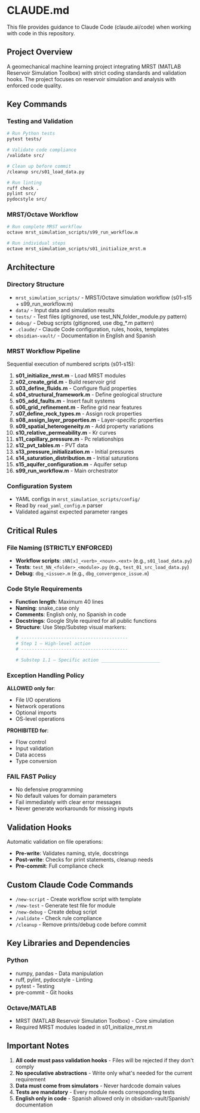 # CLAUDE.md

This file provides guidance to Claude Code (claude.ai/code) when working with code in this repository.

## Project Overview

A geomechanical machine learning project integrating MRST (MATLAB Reservoir Simulation Toolbox) with strict coding standards and validation hooks. The project focuses on reservoir simulation and analysis with enforced code quality.

## Key Commands

### Testing and Validation
```bash
# Run Python tests
pytest tests/

# Validate code compliance  
/validate src/

# Clean up before commit
/cleanup src/s01_load_data.py

# Run linting
ruff check .
pylint src/
pydocstyle src/
```

### MRST/Octave Workflow
```bash
# Run complete MRST workflow
octave mrst_simulation_scripts/s99_run_workflow.m

# Run individual steps
octave mrst_simulation_scripts/s01_initialize_mrst.m
```

## Architecture

### Directory Structure
- `mrst_simulation_scripts/` - MRST/Octave simulation workflow (s01-s15 + s99_run_workflow.m)
- `data/` - Input data and simulation results
- `tests/` - Test files (gitignored, use test_NN_folder_module.py pattern)
- `debug/` - Debug scripts (gitignored, use dbg_*.m pattern)
- `.claude/` - Claude Code configuration, rules, hooks, templates
- `obsidian-vault/` - Documentation in English and Spanish

### MRST Workflow Pipeline
Sequential execution of numbered scripts (s01-s15):
1. **s01_initialize_mrst.m** - Load MRST modules
2. **s02_create_grid.m** - Build reservoir grid
3. **s03_define_fluids.m** - Configure fluid properties
4. **s04_structural_framework.m** - Define geological structure
5. **s05_add_faults.m** - Insert fault systems
6. **s06_grid_refinement.m** - Refine grid near features
7. **s07_define_rock_types.m** - Assign rock properties
8. **s08_assign_layer_properties.m** - Layer-specific properties
9. **s09_spatial_heterogeneity.m** - Add property variations
10. **s10_relative_permeability.m** - Kr curves
11. **s11_capillary_pressure.m** - Pc relationships
12. **s12_pvt_tables.m** - PVT data
13. **s13_pressure_initialization.m** - Initial pressures
14. **s14_saturation_distribution.m** - Initial saturations
15. **s15_aquifer_configuration.m** - Aquifer setup
16. **s99_run_workflow.m** - Main orchestrator

### Configuration System
- YAML configs in `mrst_simulation_scripts/config/`
- Read by `read_yaml_config.m` parser
- Validated against expected parameter ranges

## Critical Rules

### File Naming (STRICTLY ENFORCED)
- **Workflow scripts**: `sNN[x]_<verb>_<noun>.<ext>` (e.g., `s01_load_data.py`)
- **Tests**: `test_NN_<folder>_<module>.py` (e.g., `test_01_src_load_data.py`)
- **Debug**: `dbg_<issue>.m` (e.g., `dbg_convergence_issue.m`)

### Code Style Requirements
- **Function length**: Maximum 40 lines
- **Naming**: snake_case only
- **Comments**: English only, no Spanish in code
- **Docstrings**: Google Style required for all public functions
- **Structure**: Use Step/Substep visual markers:
  ```python
  # ----------------------------------------
  # Step 1 – High-level action
  # ----------------------------------------
  
  # Substep 1.1 – Specific action ______________________
  ```

### Exception Handling Policy
**ALLOWED only for**:
- File I/O operations
- Network operations  
- Optional imports
- OS-level operations

**PROHIBITED for**:
- Flow control
- Input validation
- Data access
- Type conversion

### FAIL FAST Policy
- No defensive programming
- No default values for domain parameters
- Fail immediately with clear error messages
- Never generate workarounds for missing inputs

## Validation Hooks

Automatic validation on file operations:
- **Pre-write**: Validates naming, style, docstrings
- **Post-write**: Checks for print statements, cleanup needs
- **Pre-commit**: Full compliance check

## Custom Claude Code Commands

- `/new-script` - Create workflow script with template
- `/new-test` - Generate test file for module
- `/new-debug` - Create debug script
- `/validate` - Check rule compliance
- `/cleanup` - Remove prints/debug code before commit

## Key Libraries and Dependencies

### Python
- numpy, pandas - Data manipulation
- ruff, pylint, pydocstyle - Linting
- pytest - Testing
- pre-commit - Git hooks

### Octave/MATLAB
- MRST (MATLAB Reservoir Simulation Toolbox) - Core simulation
- Required MRST modules loaded in s01_initialize_mrst.m

## Important Notes

1. **All code must pass validation hooks** - Files will be rejected if they don't comply
2. **No speculative abstractions** - Write only what's needed for the current requirement
3. **Data must come from simulators** - Never hardcode domain values
4. **Tests are mandatory** - Every module needs corresponding tests
5. **English only in code** - Spanish allowed only in obsidian-vault/Spanish/ documentation